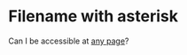 # Filename with asterisk

<!-- cSpell:ignore filecaster -->

Can I be accessible at [any page](filecaster)?
